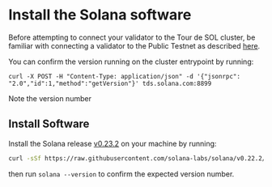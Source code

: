 # Install the Solana software

Before attempting to connect your validator to the Tour de SOL cluster, be familiar with connecting a validator to the Public Testnet as described [here](https://docs.solana.com/book/running-validator).

You can confirm the version running on the cluster entrypoint by running:

```text
curl -X POST -H "Content-Type: application/json" -d '{"jsonrpc": "2.0","id":1,"method":"getVersion"}' tds.solana.com:8899
```

Note the version number

## Install Software

Install the Solana release [v0.23.2](https://github.com/solana-labs/solana/releases/tag/v0.23.2) on your machine by running:

```bash
curl -sSf https://raw.githubusercontent.com/solana-labs/solana/v0.22.2/install/solana-install-init.sh | sh -s - 0.23.2
```

then run `solana --version` to confirm the expected version number.
